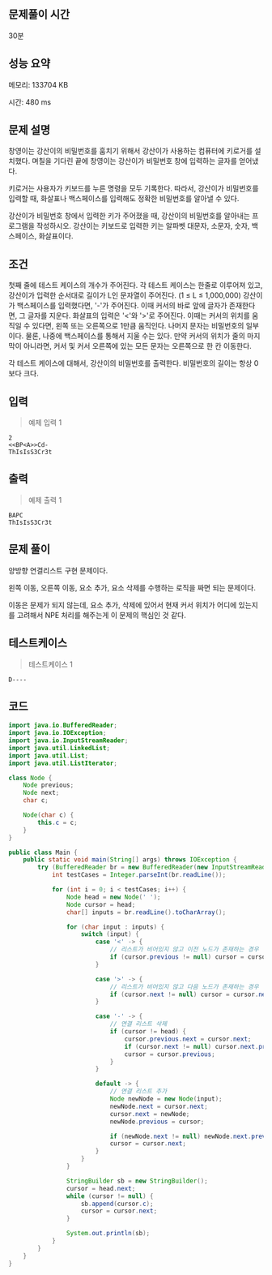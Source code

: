 ## 문제풀이 시간

30분

## 성능 요약

메모리: 133704 KB

시간: 480 ms

## 문제 설명

창영이는 강산이의 비밀번호를 훔치기 위해서 강산이가 사용하는 컴퓨터에 키로거를 설치했다. 며칠을 기다린 끝에 창영이는 강산이가 비밀번호 창에 입력하는 글자를 얻어냈다.

키로거는 사용자가 키보드를 누른 명령을 모두 기록한다. 따라서, 강산이가 비밀번호를 입력할 때, 화살표나 백스페이스를 입력해도 정확한 비밀번호를 알아낼 수 있다.

강산이가 비밀번호 창에서 입력한 키가 주어졌을 때, 강산이의 비밀번호를 알아내는 프로그램을 작성하시오. 강산이는 키보드로 입력한 키는 알파벳 대문자, 소문자, 숫자, 백스페이스, 화살표이다.

## 조건

첫째 줄에 테스트 케이스의 개수가 주어진다. 각 테스트 케이스는 한줄로 이루어져 있고, 강산이가 입력한 순서대로 길이가 L인 문자열이 주어진다. (1 ≤ L ≤ 1,000,000) 강산이가 백스페이스를 입력했다면, '-'가 주어진다. 이때 커서의 바로 앞에 글자가 존재한다면, 그 글자를 지운다. 화살표의 입력은 '<'와 '>'로 주어진다. 이때는 커서의 위치를 움직일 수 있다면, 왼쪽 또는 오른쪽으로 1만큼 움직인다. 나머지 문자는 비밀번호의 일부이다. 물론, 나중에 백스페이스를 통해서 지울 수는 있다. 만약 커서의 위치가 줄의 마지막이 아니라면, 커서 및 커서 오른쪽에 있는 모든 문자는 오른쪽으로 한 칸 이동한다.

각 테스트 케이스에 대해서, 강산이의 비밀번호를 출력한다. 비밀번호의 길이는 항상 0보다 크다.

## 입력

> 예제 입력 1
> 

```
2
<<BP<A>>Cd-
ThIsIsS3Cr3t
```

## 출력

> 예제 출력 1
> 

```
BAPC
ThIsIsS3Cr3t
```

## 문제 풀이

양방향 연결리스트 구현 문제이다.

왼쪽 이동, 오른쪽 이동, 요소 추가, 요소 삭제를 수행하는 로직을 짜면 되는 문제이다. 

이동은 문제가 되지 않는데, 요소 추가, 삭제에 있어서 현재 커서 위치가 어디에 있는지를 고려해서 NPE 처리를 해주는게 이 문제의 핵심인 것 같다.

## 테스트케이스

> 테스트케이스 1
> 

```
D----
```

## 코드

```java
import java.io.BufferedReader;
import java.io.IOException;
import java.io.InputStreamReader;
import java.util.LinkedList;
import java.util.List;
import java.util.ListIterator;

class Node {
    Node previous;
    Node next;
    char c;

    Node(char c) {
        this.c = c;
    }
}

public class Main {
    public static void main(String[] args) throws IOException {
        try (BufferedReader br = new BufferedReader(new InputStreamReader(System.in))) {
            int testCases = Integer.parseInt(br.readLine());

            for (int i = 0; i < testCases; i++) {
                Node head = new Node(' ');
                Node cursor = head;
                char[] inputs = br.readLine().toCharArray();

                for (char input : inputs) {
                    switch (input) {
                        case '<' -> {
                            // 리스트가 비어있지 않고 이전 노드가 존재하는 경우
                            if (cursor.previous != null) cursor = cursor.previous;
                        }

                        case '>' -> {
                            // 리스트가 비어있지 않고 다음 노드가 존재하는 경우
                            if (cursor.next != null) cursor = cursor.next;
                        }

                        case '-' -> {
                            // 연결 리스트 삭제
                            if (cursor != head) {
                                cursor.previous.next = cursor.next;
                                if (cursor.next != null) cursor.next.previous = cursor.previous;
                                cursor = cursor.previous;
                            }
                        }

                        default -> {
                            // 연결 리스트 추가
                            Node newNode = new Node(input);
                            newNode.next = cursor.next;
                            cursor.next = newNode;
                            newNode.previous = cursor;

                            if (newNode.next != null) newNode.next.previous = newNode;
                            cursor = cursor.next;
                        }
                    }
                }

                StringBuilder sb = new StringBuilder();
                cursor = head.next;
                while (cursor != null) {
                    sb.append(cursor.c);
                    cursor = cursor.next;
                }

                System.out.println(sb);
            }
        }
    }
}
```
